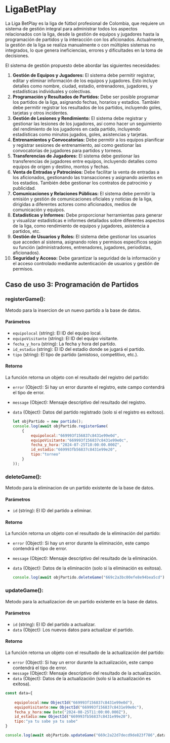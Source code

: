 # LigaBetPlay

La Liga BetPlay es la liga de fútbol profesional de Colombia, que requiere un sistema de gestión integral para administrar todos los aspectos relacionados con la liga, desde la gestión de equipos y jugadores hasta la programación de partidos y la interacción con los aficionados. Actualmente, la gestión de la liga se realiza manualmente o con múltiples sistemas no integrados, lo que genera ineficiencias, errores y dificultades en la toma de decisiones.

El sistema de gestión propuesto debe abordar las siguientes necesidades:

1. **Gestión de Equipos y Jugadores:** El sistema debe permitir registrar, editar y eliminar información de los equipos y jugadores. Esto incluye detalles como nombre, ciudad, estadio, entrenadores, jugadores, y estadísticas individuales y colectivas.
2. **Programación y Resultados de Partidos:** Debe ser posible programar los partidos de la liga, asignando fechas, horarios y estadios. También debe permitir registrar los resultados de los partidos, incluyendo goles, tarjetas y otros incidentes.
3. **Gestión de Lesiones y Rendimiento:** El sistema debe registrar y gestionar las lesiones de los jugadores, así como hacer un seguimiento del rendimiento de los jugadores en cada partido, incluyendo estadísticas como minutos jugados, goles, asistencias y tarjetas.
4. **Entrenamientos y Convocatorias:** Debe permitir a los equipos planificar y registrar sesiones de entrenamiento, así como gestionar las convocatorias de jugadores para partidos y torneos.
5. **Transferencias de Jugadores:** El sistema debe gestionar las transferencias de jugadores entre equipos, incluyendo detalles como equipos de origen y destino, montos y fechas.
6. **Venta de Entradas y Patrocinios:** Debe facilitar la venta de entradas a los aficionados, gestionando las transacciones y asignando asientos en los estadios. También debe gestionar los contratos de patrocinio y publicidad.
7. **Comunicaciones y Relaciones Públicas:** El sistema debe permitir la emisión y gestión de comunicaciones oficiales y noticias de la liga, dirigidas a diferentes actores como aficionados, medios de comunicación y equipos.
8. **Estadísticas y Informes:** Debe proporcionar herramientas para generar y visualizar estadísticas e informes detallados sobre diferentes aspectos de la liga, como rendimiento de equipos y jugadores, asistencia a partidos, etc.
9. **Gestión de Usuarios y Roles:** El sistema debe gestionar los usuarios que acceden al sistema, asignando roles y permisos específicos según su función (administradores, entrenadores, jugadores, periodistas, aficionados).
10. **Seguridad y Acceso:** Debe garantizar la seguridad de la información y el acceso controlado mediante autenticación de usuarios y gestión de permisos.

## Caso de uso 3: Programación de Partidos

### registerGame():

Metodo para la insercion de un nuevo partido a la base de datos.

#### Parámetros

- `equipolocal` (string): El ID del equipo local.
- `equipoVisitante` (string): El ID del equipo visitante.
- `fecha_y_hora` (string): La fecha y hora del partido.
- `id_estadio` (string): El ID del estadio donde se jugará el partido.
- `tipo` (string): El tipo de partido (amistoso, competitivo, etc.).

#### Retorno

La función retorna un objeto con el resultado del registro del partido:

- `error` (Object): Si hay un error durante el registro, este campo contendrá el tipo de error.

- `message` (Object): Mensaje descriptivo del resultado del registro.

- `data` (Object): Datos del partido registrado (solo si el registro es exitoso).

  ```javascript
  let objPartido = new partido();
  console.log(await objPartido.registerGame(
      {
          equipolocal:"669993f156837c8431e99e0d",
          equipoVisitante:"669993f156837c8431e99e0c",
          fecha_y_hora:"2024-07-25T10:00:00.000Z",
          id_estadio:"669993fb56837c8431e99e20",
          tipo:"torneo"
      }
  ));
  ```

  

### deleteGame():

Metodo para la eliminacion de un partido existente de la base de datos.

#### Parámetros

- `id` (string): El ID del partido a eliminar.

#### Retorno

La función retorna un objeto con el resultado de la eliminación del partido:

- `error` (Object): Si hay un error durante la eliminación, este campo contendrá el tipo de error.

- `message` (Object): Mensaje descriptivo del resultado de la eliminación.

- `data` (Object): Datos de la eliminación (solo si la eliminación es exitosa).

  ```javascript
  console.log(await objPartido.deleteGame("669c2a3bc00efe8e94bea5cd"));
  
  ```

  

### updateGame():

Metodo para la actualizacion de un partido existente en la base de datos.

#### Parámetros

- `id` (string): El ID del partido a actualizar.
- `data` (Object): Los nuevos datos para actualizar el partido.

#### Retorno

La función retorna un objeto con el resultado de la actualización del partido:

- `error` (Object): Si hay un error durante la actualización, este campo contendrá el tipo de error.
- `message` (Object): Mensaje descriptivo del resultado de la actualización.
- `data` (Object): Datos de la actualización (solo si la actualización es exitosa).

```javascript
const data={
    
    equipolocal:new ObjectId("669993f156837c8431e99e0d"),
    equipoVisitante:new ObjectId("669993f156837c8431e99e0c"),
    fecha_y_hora:new Date("2024-08-25T11:00:00.000Z"),
    id_estadio:new ObjectId("669993fb56837c8431e99e20"),
    tipo:"ya tu sabe ya tu sabe"
}

console.log(await objPartido.updateGame("669c2a22d7decd9de823f786",data));
```

